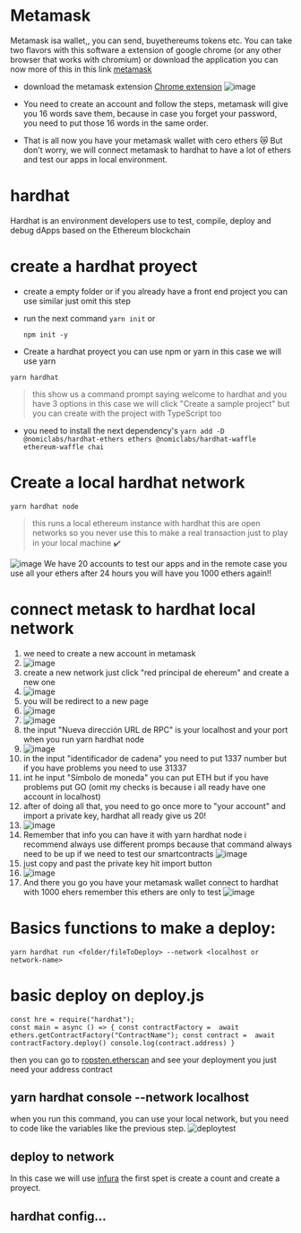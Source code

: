 # Metamask 
Metamask isa wallet,, you can send, buyethereums tokens etc. You can take two flavors with this software
a extension of google chrome (or any other browser that works with chromium) or download the application
you can now more of this in this link [metamask](https://metamask.io/) 

- download the metamask extension [Chrome extension](https://chrome.google.com/webstore/detail/metamask/nkbihfbeogaeaoehlefnkodbefgpgknn?hl=es)
  ![image](https://user-images.githubusercontent.com/47333561/175612507-63df1f5a-b6d9-4ef6-8690-3c0878dfc3a8.png)

- You need to create an account and follow the steps, metamask will give you 16 words save them, because in case you forget your password, you need to put those 16 words in the same order.

- That is all now you have your metamask wallet with cero ethers 😿 But don't worry, we will connect metamask to hardhat to have a lot of ethers and test our apps in local environment.
 
# hardhat 
Hardhat is an environment developers use to test, compile, deploy and debug dApps based on the Ethereum blockchain

# create a hardhat proyect
 - create a empty folder or if you already have a front end project you can use similar just omit this step

 - run the next command 
    ``
    yarn init
    ``
    or

    ``
     npm init -y
    ``

  - Create a hardhat proyect you can use npm or yarn in this case we will use yarn

  ``
   yarn hardhat 
  ``
  >this show us a command prompt saying welcome to hardhat and you have 3 options  in this case we will click "Create a sample project" but you can create with the project  with  TypeScript too

  - you need to install the next dependency's
  ``
   yarn add -D @nomiclabs/hardhat-ethers ethers @nomiclabs/hardhat-waffle ethereum-waffle chai
  `` 
# Create a local hardhat network

``
  yarn hardhat node
``
>this runs a local ethereum instance with hardhat this are open networks so you never use this to make a real transaction just to play in your local machine :heavy_check_mark:

![image](https://user-images.githubusercontent.com/47333561/175613312-e578261d-0870-4741-b3ca-2cddf1f5e137.png)
We have 20 accounts to test our apps and in the remote case you use all your ethers after 24 hours you will have you 1000 ethers again!!

# connect metask to hardhat local network
 1. we need to create a new account in metamask
 2. ![image](https://user-images.githubusercontent.com/47333561/175614233-cda089a6-bd3c-4e08-8477-72005687e9b4.png)
 3. create a new network just click "red principal de ehereum" and create a new one
 4. ![image](https://user-images.githubusercontent.com/47333561/175614528-0ab0c736-b399-495a-a9e9-e92028448f23.png)
 5. you will be redirect to a new page 
 6. ![image](https://user-images.githubusercontent.com/47333561/175614729-4cad88a3-ff81-4515-94e8-1c294cd3da9e.png)
 7. ![image](https://user-images.githubusercontent.com/47333561/175615218-d1232633-69b0-4368-9199-92c4720c2cdd.png)
 8. the input "Nueva dirección URL de RPC" is your localhost and your port when you run yarn hardhat node 
 9. ![image](https://user-images.githubusercontent.com/47333561/175616025-86e7ddbb-6db8-4fb9-9dd2-f306d489df02.png)
 10. in the input "identificador de cadena" you need to put 1337 number but if you have problems you need to use 31337
 11. int he input "Símbolo de moneda" you can put ETH but if you have problems put GO (omit my checks is because i all ready have one account in localhost)
 12. after of doing all that, you need to go once more to "your account" and import a private key,  hardhat all ready give us 20!
 13. ![image](https://user-images.githubusercontent.com/47333561/175617457-49e1f5b9-947b-4145-8fb1-3659e03f120c.png)
 14. Remember that info you can have it with yarn hardhat node i recommend always use different promps because that command always need to be up if we need to test our smartcontracts ![image](https://user-images.githubusercontent.com/47333561/175616593-565b084c-b2e9-4269-8569-4de111a1b4a1.png)
 15. just copy and past the private key hit import button
 16. ![image](https://user-images.githubusercontent.com/47333561/175617700-d2e36145-79e5-454d-9412-97dd557e7ec7.png)
 17. And there you go you have your metamask wallet connect to hardhat with 1000 ehers remember this ethers are only to test ![image](https://user-images.githubusercontent.com/47333561/175617839-139c6c95-c2fd-4434-92f0-ea409ef36a2c.png)






 


# Basics functions to make a deploy:
``
 yarn hardhat run <folder/fileToDeploy> --network <localhost or network-name>
``
# basic deploy on deploy.js
``
 const hre = require("hardhat");
``
<br/>
 ``
  const main = async () => {
  const contractFactory =  await ethers.getContractFactory("ContractName");
  const contract =  await contractFactory.deploy()
  console.log(contract.address)
 }
 ``


then you can go to [ropsten.etherscan](https://ropsten.etherscan.io/) and see your deployment 
you just need your address contract 



## yarn hardhat console --network localhost
when you run this command, you can use your local network, but you need to code like the variables like the previous step.
![deploytest](https://user-images.githubusercontent.com/47333561/174470648-170611f0-2bdc-44a8-8bfa-ffb25de375a1.png)

## deploy to network 
In this case we will use [infura](https://infura.io/)
the first spet is create a count and create a proyect.


## hardhat config...

